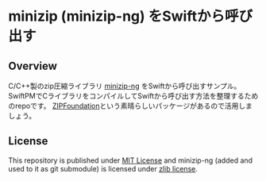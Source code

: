 # minizip (minizip-ng) をSwiftから呼び出す

## Overview

C/C++製のzip圧縮ライブラリ [minizip-ng](https://github.com/zlib-ng/minizip-ng) をSwiftから呼び出すサンプル。  
SwiftPMでCライブラリをコンパイルしてSwiftから呼び出す方法を整理するためのrepoです。 [ZIPFoundation](https://github.com/weichsel/ZIPFoundation)という素晴らしいパッケージがあるので活用しましょう。

## License

This repository is published under [MIT License](LICENSE) and minizip-ng (added and used to it as git submodule) is licensed under [zlib license](https://www.zlib.net/zlib_license.html).
